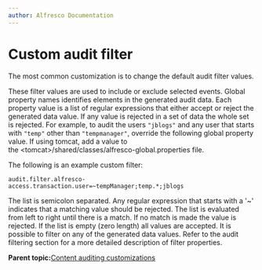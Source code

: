 ```yaml
---
author: Alfresco Documentation
---
```


# Custom audit filter

The most common customization is to change the default audit filter values.

These filter values are used to include or exclude selected events. Global property names identifies elements in the generated audit data. Each property value is a list of regular expressions that either accept or reject the generated data value. If any value is rejected in a set of data the whole set is rejected. For example, to audit the users `"jblogs"` and any user that starts with `"temp"` other than `"tempmanager"`, override the following global property value. If using tomcat, add a value to the <tomcat\>/shared/classes/alfresco-global.properties file.

The following is an example custom filter:

```
audit.filter.alfresco-access.transaction.user=~tempManager;temp.*;jblogs 
```

The list is semicolon separated. Any regular expression that starts with a '~' indicates that a matching value should be rejected. The list is evaluated from left to right until there is a match. If no match is made the value is rejected. If the list is empty \(zero length\) all values are accepted. It is possible to filter on any of the generated data values. Refer to the audit filtering section for a more detailed description of filter properties.

**Parent topic:**[Content auditing customizations](../concepts/audit-cust.md)

